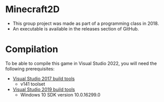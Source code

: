# Minecraft2D

 - This group project was made as part of a programming class in 2018. 
 - An executable is available in the releases section of GitHub. 

# Compilation
To be able to compile this game in Visual Studio 2022, you will need the following prerequisites:
 - [Visual Studio 2017 build tools](https://visualstudio.microsoft.com/vs/older-downloads/#visual-studio-2017-and-other-products)
   - v141 toolset
 - [Visual Studio 2019 build tools](https://visualstudio.microsoft.com/vs/older-downloads/#visual-studio-2019-and-other-products)
   - Windows 10 SDK version 10.0.16299.0
